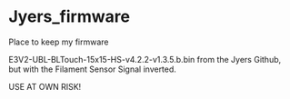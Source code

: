 # Jyers_firmware
Place to keep my firmware

E3V2-UBL-BLTouch-15x15-HS-v4.2.2-v1.3.5.b.bin from the Jyers Github, but with the Filament Sensor Signal inverted.

USE AT OWN RISK!
